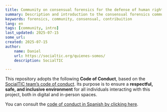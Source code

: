 ```yaml
---
title: Community on consensual forensics for the defense of human rights
summary: Description and introduction to the consensual forensics community
keywords: forensics, community, consensual, contribuition
lang: en
tags: [community, intro]
last_updated: 2025-07-15
some_url:
created: 2025-07-15
author:
    name: Daniel
    url: https://socialtic.org/quienes-somos/
    description: SocialTIC

---
```


This repository adopts the following **Code of Conduct**, based on the [SocialTIC team’s code of conduct](https://socialtic.org/codigo/). Its purpose is to ensure a **respectful, safe, and inclusive environment** for all individuals interacting with this project, both in digital and in-person spaces.

You can consult the [code of conduct in Spanish by clicking here](../../../es/community/code-of-conduct/). 
